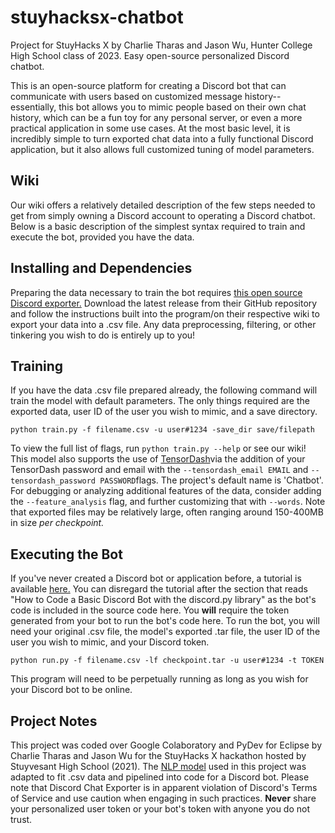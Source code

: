 # stuyhacksx-chatbot
Project for StuyHacks X by Charlie Tharas and Jason Wu, Hunter College High School class of 2023. Easy open-source personalized Discord chatbot.

This is an open-source platform for creating a Discord bot that can communicate with users based on customized message history--essentially, this bot allows you to mimic people based on their own chat history, which can be a fun toy for any personal server, or even a more practical application in some use cases. At the most basic level, it is incredibly simple to turn exported chat data into a fully functional Discord application, but it also allows full customized tuning of model parameters. 

## Wiki
Our wiki offers a relatively detailed description of the few steps needed to get from simply owning a Discord account to operating a Discord chatbot. Below is a basic description of the simplest syntax required to train and execute the bot, provided you have the data.

## Installing and Dependencies
Preparing the data necessary to train the bot requires [this open source Discord exporter.](https://github.com/Tyrrrz/DiscordChatExporter) Download the latest release from their GitHub repository and follow the instructions built into the program/on their respective wiki to export your data into a .csv file. Any data preprocessing, filtering, or other tinkering you wish to do is entirely up to you!

## Training
If you have the data .csv file prepared already,  the following command will train the model with default parameters. The only things required are the exported data, user ID of the user you wish to mimic, and a save directory.

    python train.py -f filename.csv -u user#1234 -save_dir save/filepath
To view the full list of flags, run `python train.py --help` or see our wiki!
This model also supports the use of [TensorDash](https://github.com/CleanPegasus/TensorDash)via the addition of your TensorDash password and email with the `--tensordash_email EMAIL` and `--tensordash_password PASSWORD`flags. The project's default name is 'Chatbot'. 
For debugging or analyzing additional features of the data, consider adding the `--feature_analysis` flag, and further customizing that with `--words`. 
Note that exported files may be relatively large, often ranging around 150-400MB in size *per checkpoint.*

## Executing the Bot
If you've never created a Discord bot or application before, a tutorial is available [here.](https://www.freecodecamp.org/news/create-a-discord-bot-with-python/) You can disregard the tutorial after the section that reads "How to Code a Basic Discord Bot with the discord.py library" as the bot's code is included in the source code here. You **will** require the token generated from your bot to run the bot's code here.
To run the bot, you will need your original .csv file, the model's exported .tar file, the user ID of the user you wish to mimic, and your Discord token.

    python run.py -f filename.csv -lf checkpoint.tar -u user#1234 -t TOKEN
This program will need to be perpetually running as long as you wish for your Discord bot to be online.

## Project Notes
This project was coded over Google Colaboratory and PyDev for Eclipse by Charlie Tharas and Jason Wu for the StuyHacks X hackathon hosted by Stuyvesant High School (2021). The [NLP model](https://medium.com/swlh/end-to-end-chatbot-using-sequence-to-sequence-architecture-e24d137f9c78) used in this project was adapted to fit .csv data and pipelined into code for a Discord bot. Please note that Discord Chat Exporter is in apparent violation of Discord's Terms of Service and use caution when engaging in such practices. **Never** share your personalized user token or your bot's token with anyone you do not trust.
